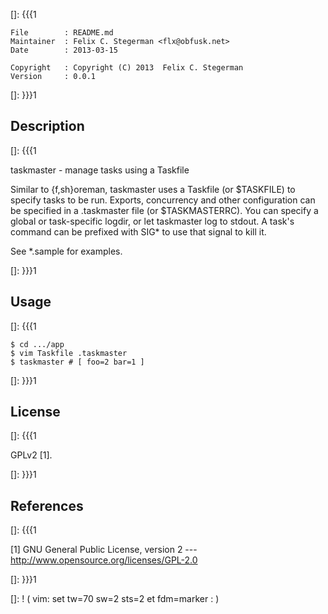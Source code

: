 []: {{{1

    File        : README.md
    Maintainer  : Felix C. Stegerman <flx@obfusk.net>
    Date        : 2013-03-15

    Copyright   : Copyright (C) 2013  Felix C. Stegerman
    Version     : 0.0.1

[]: }}}1

## Description
[]: {{{1

  taskmaster - manage tasks using a Taskfile

  Similar to {f,sh}oreman, taskmaster uses a Taskfile (or $TASKFILE)
  to specify tasks to be run.  Exports, concurrency and other
  configuration can be specified in a .taskmaster file (or
  $TASKMASTERRC).  You can specify a global or task-specific logdir,
  or let taskmaster log to stdout.  A task's command can be prefixed
  with SIG\* to use that signal to kill it.

  See \*.sample for examples.

[]: }}}1

## Usage
[]: {{{1

    $ cd .../app
    $ vim Taskfile .taskmaster
    $ taskmaster # [ foo=2 bar=1 ]

[]: }}}1

## License
[]: {{{1

  GPLv2 [1].

[]: }}}1

## References
[]: {{{1

  [1] GNU General Public License, version 2
  --- http://www.opensource.org/licenses/GPL-2.0

[]: }}}1

[]: ! ( vim: set tw=70 sw=2 sts=2 et fdm=marker : )
